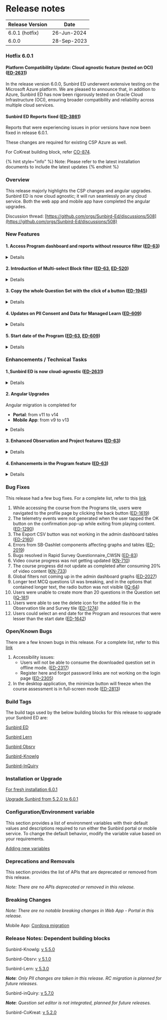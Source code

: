 # Release notes

<table data-full-width="true"><thead><tr><th>Release Version</th><th>Date</th></tr></thead><tbody><tr><td>6.0.1 (hotfix)</td><td>26-Jun-2024</td></tr><tr><td>6.0.0</td><td>28-Sep-2023</td></tr></tbody></table>

### Hotfix 6.0.1

#### Platform Compatibility Update: Cloud agnostic feature (tested on OCI) ([ED-2631](https://project-sunbird.atlassian.net/browse/ED-2631))

In the release version 6.0.0, Sunbird ED underwent extensive testing on the Microsoft Azure platform. We are pleased to announce that, in addition to Azure, Sunbird ED has now been rigorously tested on Oracle Cloud Infrastructure (OCI), ensuring broader compatibility and reliability across multiple cloud services.

#### Sunbird ED Reports fixed ([ED-3861](https://project-sunbird.atlassian.net/browse/ED-3861))

Reports that were experiencing issues in prior versions have now been fixed in release 6.0.1.

These changes are required for existing CSP Azure as well.&#x20;

For CoKreat building block, refer [CO-874](https://project-sunbird.atlassian.net/browse/CO-874).

{% hint style="info" %}
Note: Please refer to the latest installation documents to include the latest updates
{% endhint %}

### Overview

This release majorly highlights the CSP changes and angular upgrades. Sunbird ED is now cloud agnostic; it will run seamlessly on any cloud service. Both the web app and mobile app have completed the angular upgrades.

Discussion thread: [https://github.com/orgs/Sunbird-Ed/discussions/508](https://github.com/orgs/Sunbird-Ed/discussions/508)

### New Features

#### **1.** **Access Program dashboard and reports without resource filter** **(**[**ED-63**](https://project-sunbird.atlassian.net/browse/ED-63)**)**

<details>

<summary>Details</summary>

Program managers can access program-level data, including user detail reports and graphs, without selecting resource-level filters. Program designers need to select resource filters to view data. Big number data will also be shown in the graphs tab.

</details>

#### **2.** **Introduction of Multi-select Block filter** **(**[**ED-63**](https://project-sunbird.atlassian.net/browse/ED-63)**,** [**ED-520**](https://project-sunbird.atlassian.net/browse/ED-520)**)**

<details>

<summary>Details</summary>

A multi-select block filter will be available to drill down the data in the program and admin dashboard. Block filter will be enabled only when users select a district. A new ‘Block-wise status’ tab is also added to the program dashboard.

</details>

#### **3.** **Copy the whole Question Set with the click of a button** **(**[**ED-1945**](https://project-sunbird.atlassian.net/browse/ED-1945)**)**

<details>

<summary>Details</summary>

Users are now enabled to copy the whole question set, similar to copying the content.

</details>

#### **4.** **Updates on PII Consent and Data for Managed Learn (**[**ED-609**](https://project-sunbird.atlassian.net/browse/ED-609)**)**

<details>

<summary>Details</summary>

The program managers and designers can view the data of the number of users who joined a program. Users can choose to join a program with or without providing PII consent. Consenting to share PII data will lead to information, such as Name, State, User ID, District, Block, School ID, and School Name, being shared with the administrators.

Program managers and designers will have the ability to download and access the User detail report, which contains the users' updated PII information.

</details>

#### **5.** **Start date of the Program** **(**[**ED-63**](https://project-sunbird.atlassian.net/browse/ED-63)**,** [**ED-609**](https://project-sunbird.atlassian.net/browse/ED-609)**)**

<details>

<summary>Details</summary>

The program becomes discoverable for targeted users according to the start date of the program given by the program designer while creating the program. The users will be notified whether a program has been joined or not on the program details page.

</details>

### Enhancements / Technical Tasks

#### **1.**[ ](https://github.com/Sunbird-Ed/Community/blob/7e03a2a3a6d002b0f80afa6c5a80994949125228/use/releases/release-notes/6.0.0-draft.md#enhancements-technical-tasks-details)Sunbird ED is now cloud-agnostic ([ED-2631](https://project-sunbird.atlassian.net/browse/ED-2631))

<details>

<summary>Details</summary>

From this release, SunbirdEd proudly supports cloud agnosticity, allowing you to deploy and run the platform seamlessly across various cloud providers. This means you have the freedom to choose the cloud environment that best suits your organization's needs, whether it's AWS, Azure, Google Cloud, or others. To achieve this, Sunbird has built the SDK to help all the services use the same code base as much as it can.

For more details on the node services, backend services, and file upload plugins, refer [CSP changes](https://ed.sunbird.org/\~/changes/c4YpJpIRZcszTUHGkkDJ/use/developer-guide/csp-changes).

</details>

#### **2.** Angular Upgrades

Angular migration is completed for

* **Portal**: from v11 to v14
* **Mobile** **App**: from v9 to v13

<details>

<summary>Details</summary>

* **Angular upgrade** is completed for both the Web app and the Mobile app.([ED-1312](https://project-sunbird.atlassian.net/browse/ED-1312), [ED-1311](https://project-sunbird.atlassian.net/browse/ED-1311))
  * Web app version updated from 11 to 14
  * Mobile App version updated from 9 to 13

<!---->

* **Cordova migration**: The software upgrade for Cordova-android is carried out to version 11. ([ED-1323](https://project-sunbird.atlassian.net/browse/ED-1323))

_**Note:** The splash screen will display a single-colored background with no customization. For more information, refer to_ [_splash screens_](https://developer.android.com/develop/ui/views/launch/splash-screen) _and_ [_migrate existing splash screens_](https://developer.android.com/develop/ui/views/launch/splash-screen/migrate)

* **Ionic Migration**: The software upgrade for ionic migration is carried out from version 5 to 6. ([ED-1682](https://project-sunbird.atlassian.net/browse/ED-1682), [ED-1322](https://project-sunbird.atlassian.net/browse/ED-1322))
* **SB-dashlets** library migrated to version 14 ([ED-2066](https://project-sunbird.atlassian.net/browse/ED-2066))

</details>

#### **3.** **Enhanced Observation and Project features** **(**[**ED-63**](https://project-sunbird.atlassian.net/browse/ED-63)**)**

<details>

<summary>Details</summary>

* Users can add links as evidence at the task and project level
* Users can view the observation questionnaire before starting the observation.
* Users can delete any wrongly attached files to the tasks created in any project.
* Evidence attached at a project level will automatically be saved to the ‘Files’ section.

</details>

#### **4.** **Enhancements in the Program feature** **(**[**ED-63**](https://project-sunbird.atlassian.net/browse/ED-63)**)**

<details>

<summary>Details</summary>

* New interface for program listing page
* Addition of a program feature for teachers

</details>

### Bug Fixes

This release had a few bug fixes. For a complete list, refer to this [link](https://project-sunbird.atlassian.net/issues/?filter=12819)

1. While accessing the course from the Programs tile, users were navigated to the profile page by clicking the back button ([ED-1619](https://project-sunbird.atlassian.net/browse/ED-1619))
2. The telemetry events were not generated when the user tapped the OK button on the confirmation pop-up while exiting from playing content. ([ED-1290](https://project-sunbird.atlassian.net/browse/ED-1290))
3. The Export CSV button was not working in the admin dashboard tables ([ED-2160](https://project-sunbird.atlassian.net/browse/ED-2160))
4. Errors from SB-Dashlet components affecting graphs and tables ([ED-2019](https://project-sunbird.atlassian.net/browse/ED-2019))
5. Bugs resolved in Rapid Survey Questionnaire\_CWSN ([ED-83](https://project-sunbird.atlassian.net/browse/ED-83))
6. Video course progress was not getting updated ([KN-710](https://project-sunbird.atlassian.net/browse/KN-710))
7. The course progress did not update as completed after consuming 20% of video content ([KN-733](https://project-sunbird.atlassian.net/browse/KN-733))
8. Global filters not coming up in the admin dashboard graphs ([ED-2027](https://project-sunbird.atlassian.net/browse/ED-2027))
9. Longer text MCQ questions UI was breaking, and in the options that contained longer text, the radio button was not visible ([IQ-64](https://project-sunbird.atlassian.net/browse/IQ-64))
10. Users were unable to create more than 20 questions in the Question set ([IQ-181](https://project-sunbird.atlassian.net/browse/IQ-181))
11. Users were able to see the delete icon for the added file in the Observation tile and Survey tile ([ED-1274](https://project-sunbird.atlassian.net/browse/ED-1274))
12. Users could select an end date for the Program and resources that were lesser than the start date ([ED-1642](https://project-sunbird.atlassian.net/browse/ED-1642))

### Open/Known Bugs

There are a few known bugs in this release. For a complete list, refer to this [link](https://project-sunbird.atlassian.net/issues/?filter=12841)

1. Accessibility issues:
   * Users will not be able to consume the downloaded question set in offline mode. ([ED-2317](https://project-sunbird.atlassian.net/browse/ED-2317))
   * Register here and forgot password links are not working on the login page ([ED-2305](https://project-sunbird.atlassian.net/browse/ED-2305))
2. In the desktop application, the minimize button will freeze when the course assessment is in full-screen mode ([ED-2813](https://project-sunbird.atlassian.net/browse/ED-2813))

### Build Tags

The build tags used by the below building blocks for this release to upgrade your Sunbird ED are:

[Sunbird ED](https://ed.sunbird.org/use/updating-sunbird-releases/5.2.0-to-6.0.0-draft#sunbirded)

[Sunbird Lern](https://ed.sunbird.org/use/updating-sunbird-releases/5.2.0-to-6.0.0-draft#sunbird-lern)

[Sunbird Obsrv](https://ed.sunbird.org/use/updating-sunbird-releases/5.2.0-to-6.0.0-draft#sunbird-obsrv)

[Sunbird-Knowlg](https://ed.sunbird.org/use/updating-sunbird-releases/5.2.0-to-6.0.0-draft#sunbird-knowlg)

[Sunbird-InQuiry](https://ed.sunbird.org/use/updating-sunbird-releases/5.2.0-to-6.0.0-draft#sunbird-inquiry)

### Installation or Upgrade

[For fresh installation 6.0.1](../getting-started/install/)

[Upgrade Sunbird from 5.2.0 to 6.0.1](https://ed.sunbird.org/use/release/updating-sunbird-releases/5.2.0-to-6.0.0)

### Configuration/Environment variable

This section provides a list of environment variables with their default values and descriptions required to run either the Sunbird portal or mobile service. To change the default behavior, modify the variable value based on your requirements.

[Adding new variables](updating-sunbird-releases/5.2.0-to-6.0.0.md#adding-the-new-variables)

### Deprecations and Removals

This section provides the list of APIs that are deprecated or removed from this release.

_Note: There are no APIs deprecated or removed in this release._

### Breaking Changes

_Note: There are no notable breaking changes in Web App - Portal in this release._

Mobile App: [Cordova migration](https://github.com/Sunbird-Ed/Community/blob/7e03a2a3a6d002b0f80afa6c5a80994949125228/use/releases/release-notes/6.0.0-draft.md#cordova-migration-the-software-upgrade-for-cordova-android-is-carried-out-to-version-11.)

### Release Notes: Dependent building blocks

Sunbird-Knowlg: [v 5.5.0](https://knowlg.sunbird.org/use/release-notes/release-5.5.0-latest)

Sunbird-Obsrv: [v 5.1.0](https://obsrv.sunbird.org/use/release-notes/release-v-5.1.0)

Sunbird-Lern: [v 5.3.0](https://lern.sunbird.org/use/release-notes/release-v-5.3.0)

_**Note**: Only PII changes are taken in this release. RC migration is planned for future releases._

Sunbird-inQuiry: [v 5.7.0](https://inquiry.sunbird.org/use/release-notes/inquiry-release-v5.7.0-latest)

_**Note**_: _Question set editor is not integrated, planned for future releases._

Sunbird-CoKreat: [v 5.2.0](https://cokreat.sunbird.org/use/release-notes/cokreat-release-v5.2.0-upcoming-release)
